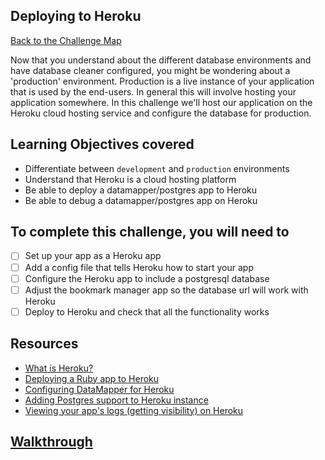 ## Deploying to Heroku

[Back to the Challenge Map](00_challenge_map.md)

Now that you understand about the different database environments and have database cleaner configured, you might be wondering about a 'production' environment. Production is a live instance of your application that is used by the end-users. In general this will involve hosting your application somewhere. In this challenge we'll host our application on the Heroku cloud hosting service and configure the database for production.

## Learning Objectives covered

* Differentiate between `development` and `production` environments
* Understand that Heroku is a cloud hosting platform
* Be able to deploy a datamapper/postgres app to Heroku
* Be able to debug a datamapper/postgres app on Heroku

## To complete this challenge, you will need to

- [ ] Set up your app as a Heroku app
- [ ] Add a config file that tells Heroku how to start your app
- [ ] Configure the Heroku app to include a postgresql database
- [ ] Adjust the bookmark manager app so the database url will work with Heroku
- [ ] Deploy to Heroku and check that all the functionality works

## Resources

* [What is Heroku?](https://www.heroku.com/about)
* [Deploying a Ruby app to Heroku](https://devcenter.heroku.com/articles/getting-started-with-ruby-o)
* [Configuring DataMapper for Heroku](https://devcenter.heroku.com/articles/rack#using-datamapper-or-sequel)
* [Adding Postgres support to Heroku instance](https://devcenter.heroku.com/articles/heroku-postgresql)
* [Viewing your app's logs (getting visibility) on Heroku](https://devcenter.heroku.com/articles/logging)

## [Walkthrough](walkthroughs/14.md)
